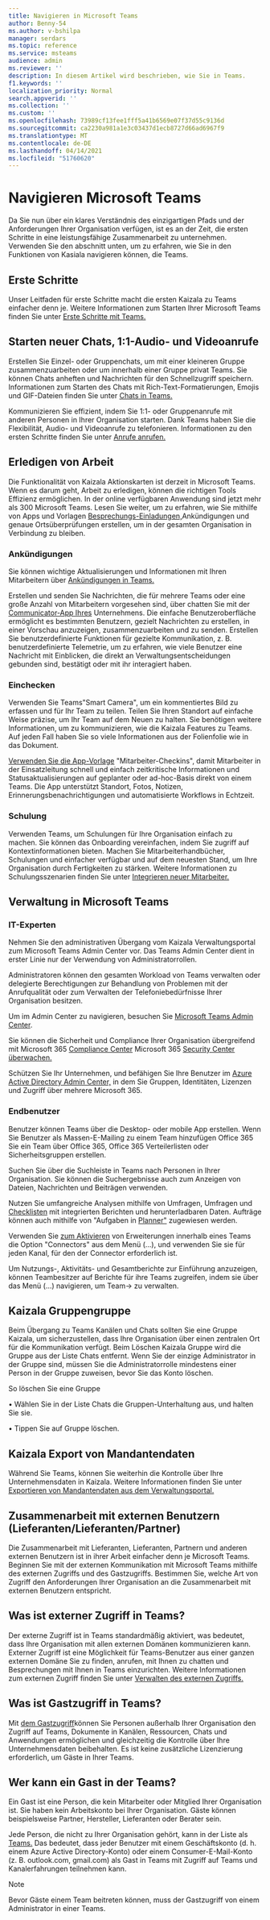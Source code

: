 ```yaml
---
title: Navigieren in Microsoft Teams
author: Benny-54
ms.author: v-bshilpa
manager: serdars
ms.topic: reference
ms.service: msteams
audience: admin
ms.reviewer: ''
description: In diesem Artikel wird beschrieben, wie Sie in Teams.
f1.keywords: ''
localization_priority: Normal
search.appverid: ''
ms.collection: ''
ms.custom: ''
ms.openlocfilehash: 73989cf13fee1fff5a41b6569e07f37d55c9136d
ms.sourcegitcommit: ca2230a981a1e3c03437d1ecb8727d66ad6967f9
ms.translationtype: MT
ms.contentlocale: de-DE
ms.lasthandoff: 04/14/2021
ms.locfileid: "51760620"
---
```

# <a name="navigate-microsoft-teams"></a>Navigieren Microsoft Teams

Da Sie nun über ein klares Verständnis des einzigartigen Pfads und der Anforderungen Ihrer Organisation verfügen, ist es an der Zeit, die ersten Schritte in eine leistungsfähige Zusammenarbeit zu unternehmen. Verwenden Sie den abschnitt unten, um zu erfahren, wie Sie in den Funktionen von Kasiala navigieren können, die Teams.

## <a name="getting-started"></a>Erste Schritte
Unser Leitfaden für erste Schritte macht die ersten Kaizala zu Teams einfacher denn je. Weitere Informationen zum Starten Ihrer Microsoft Teams finden Sie unter [Erste Schritte mit Teams.](https://support.microsoft.com/office/start-and-pin-chats-a864b052-5e4b-4ccf-b046-2e26f40e21b5?wt.mc_id=otc_microsoft_teams&ui=en-us&rs=en-us&ad=us)

## <a name="starting-new-chats-11-audio-and-video-calls"></a>Starten neuer Chats, 1:1-Audio- und Videoanrufe
Erstellen Sie Einzel- oder Gruppenchats, um mit einer kleineren Gruppe zusammenzuarbeiten oder um innerhalb einer Gruppe privat Teams. Sie können Chats anheften und Nachrichten für den Schnellzugriff speichern. Informationen zum Starten des Chats mit Rich-Text-Formatierungen, Emojis und GIF-Dateien finden Sie unter [Chats in Teams.](https://support.microsoft.com/office/start-and-pin-chats-a864b052-5e4b-4ccf-b046-2e26f40e21b5?wt.mc_id=otc_microsoft_teams&ui=en-us&rs=en-us&ad=us)

Kommunizieren Sie effizient, indem Sie 1:1- oder Gruppenanrufe mit anderen Personen in Ihrer Organisation starten. Dank Teams haben Sie die Flexibilität, Audio- und Videoanrufe zu telefonieren.  Informationen zu den ersten Schritte finden Sie unter [Anrufe anrufen.](https://www.microsoft.com/videoplayer/embed/RE4rxv0?pid=ocpVideo0-innerdiv-oneplayer&postJsllMsg=true&maskLevel=20&market=en-us)

## <a name="getting-work-done"></a>Erledigen von Arbeit

Die Funktionalität von Kaizala Aktionskarten ist derzeit in Microsoft Teams. Wenn es darum geht, Arbeit zu erledigen, können die richtigen Tools Effizienz ermöglichen. In der online verfügbaren Anwendung sind jetzt mehr als 300 Microsoft Teams. Lesen Sie weiter, um zu erfahren, wie Sie mithilfe von Apps und Vorlagen [Besprechungs-Einladungen,](https://support.microsoft.com/office/meetings-in-teams-e0b0ae21-53ee-4462-a50d-ca9b9e217b67)Ankündigungen und genaue Ortsüberprüfungen erstellen, um in der gesamten Organisation in Verbindung zu bleiben.

### <a name="announcements"></a>Ankündigungen

Sie können wichtige Aktualisierungen und Informationen mit Ihren Mitarbeitern über [Ankündigungen in Teams.](https://support.microsoft.com/office/send-an-announcement-to-a-channel-8f244ea6-235a-4dcc-9143-9c5b801b4992)

Erstellen und senden Sie Nachrichten, die für mehrere Teams oder eine große Anzahl von Mitarbeitern vorgesehen sind, über chatten Sie mit der [Communicator-App Ihres](https://docs.microsoft.com/microsoftteams/platform/samples/app-templates#company-communicator) Unternehmens. Die einfache Benutzeroberfläche ermöglicht es bestimmten Benutzern, gezielt Nachrichten zu erstellen, in einer Vorschau anzuzeigen, zusammenzuarbeiten und zu senden. Erstellen Sie benutzerdefinierte Funktionen für gezielte Kommunikation, z. B. benutzerdefinierte Telemetrie, um zu erfahren, wie viele Benutzer eine Nachricht mit Einblicken, die direkt an Verwaltungsentscheidungen gebunden sind, bestätigt oder mit ihr interagiert haben.

### <a name="check-ins"></a>Einchecken

Verwenden Sie Teams"Smart Camera", um ein kommentiertes Bild zu erfassen und für Ihr Team zu teilen. Teilen Sie Ihren Standort auf einfache Weise präzise, um Ihr Team auf dem Neuen zu halten. Sie benötigen weitere Informationen, um zu kommunizieren, wie die Kaizala Features zu Teams. Auf jeden Fall haben Sie so viele Informationen aus der Folienfolie wie in das Dokument.

[Verwenden Sie die App-Vorlage](https://docs.microsoft.com/microsoftteams/platform/samples/app-templates#staff-check-ins) "Mitarbeiter-Checkins", damit Mitarbeiter in der Einsatzleitung schnell und einfach zeitkritische Informationen und Statusaktualisierungen auf geplanter oder ad-hoc-Basis direkt von einem Teams. Die App unterstützt Standort, Fotos, Notizen, Erinnerungsbenachrichtigungen und automatisierte Workflows in Echtzeit.

### <a name="training"></a>Schulung

Verwenden Teams, um Schulungen für Ihre Organisation einfach zu machen. Sie können das Onboarding vereinfachen, indem Sie zugriff auf Kontextinformationen bieten. Machen Sie Mitarbeiterhandbücher, Schulungen und einfacher verfügbar und auf dem neuesten Stand, um Ihre Organisation durch Fertigkeiten zu stärken. Weitere Informationen zu Schulungsszenarien finden Sie unter [Integrieren neuer Mitarbeiter.](https://support.microsoft.com/office/effectively-onboard-new-employees-691faccd-1d1a-4f47-99ac-b6c82973f5ee)

## <a name="management-in-microsoft-teams"></a>Verwaltung in Microsoft Teams

### <a name="it-professionals"></a>IT-Experten

Nehmen Sie den administrativen Übergang vom Kaizala Verwaltungsportal zum Microsoft Teams Admin Center vor. Das Teams Admin Center dient in erster Linie nur der Verwendung von Administratorrollen.

Administratoren können den gesamten Workload von Teams verwalten oder delegierte Berechtigungen zur Behandlung von Problemen mit der Anrufqualität oder zum Verwalten der Telefoniebedürfnisse Ihrer Organisation besitzen.

Um im Admin Center zu navigieren, besuchen Sie [Microsoft Teams Admin Center](https://admin.teams.microsoft.com/).

Sie können die Sicherheit und Compliance Ihrer Organisation übergreifend mit Microsoft 365 [Compliance Center](https://docs.microsoft.com/microsoft-365/compliance/microsoft-365-compliance-center) Microsoft 365 [Security Center überwachen.](https://docs.microsoft.com/microsoft-365/security/defender/overview-security-center)

Schützen Sie Ihr Unternehmen, und befähigen Sie Ihre Benutzer im [Azure Active Directory Admin Center,](https://aad.portal.azure.com/#@microsoft.onmicrosoft.com/dashboard/private/c7736064-7b28-4f3d-b366-2740a8d48020) in dem Sie Gruppen, Identitäten, Lizenzen und Zugriff über mehrere Microsoft 365.

### <a name="end-users"></a>Endbenutzer

Benutzer können Teams über die Desktop- oder mobile App erstellen. Wenn Sie Benutzer als Massen-E-Mailing zu einem Team hinzufügen Office 365 Sie ein Team über Office 365, Office 365 Verteilerlisten oder Sicherheitsgruppen erstellen.

Suchen Sie über die Suchleiste in Teams nach Personen in Ihrer Organisation. Sie können die Suchergebnisse auch zum Anzeigen von Dateien, Nachrichten und Beiträgen verwenden.

Nutzen Sie umfangreiche Analysen mithilfe [](https://www.office.com/launch/forms?auth=2)von Umfragen, Umfragen und [Checklisten](https://support.microsoft.com/office/get-started-with-lists-in-teams-c971e46b-b36c-491b-9c35-efeddd0297db) mit integrierten Berichten und herunterladbaren Daten. Aufträge können auch mithilfe von "Aufgaben in [Planner"](https://support.microsoft.com/office/manage-tasks-in-planner-ee61ecb0-a0bb-4c39-8682-f47fe7674f05) zugewiesen werden.

Verwenden Sie [zum Aktivieren](https://docs.microsoft.com/microsoftteams/platform/messaging-extensions/what-are-messaging-extensions) von Erweiterungen innerhalb eines Teams die Option "Connectors" aus dem Menü (...), und verwenden Sie sie für jeden Kanal, für den der Connector erforderlich ist.

Um Nutzungs-, Aktivitäts- und Gesamtberichte zur Einführung anzuzeigen, können Teambesitzer auf Berichte für ihre Teams zugreifen, indem sie über das Menü (...) navigieren, um Team-> zu verwalten.

## <a name="kaizala-group-dissolution"></a>Kaizala Gruppengruppe
Beim Übergang zu Teams Kanälen und Chats sollten Sie eine Gruppe Kaizala, um sicherzustellen, dass Ihre Organisation über einen zentralen Ort für die Kommunikation verfügt.  Beim Löschen Kaizala Gruppe wird die Gruppe aus der Liste Chats entfernt. Wenn Sie der einzige Administrator in der Gruppe sind, müssen Sie die Administratorrolle mindestens einer Person in der Gruppe zuweisen, bevor Sie das Konto löschen.

So löschen Sie eine Gruppe

 • Wählen Sie in der Liste Chats die Gruppen-Unterhaltung aus, und halten Sie sie.

 • Tippen Sie auf Gruppe löschen.

## <a name="kaizala-tenant-data-export"></a>Kaizala Export von Mandantendaten
Während Sie Teams, können Sie weiterhin die Kontrolle über Ihre Unternehmensdaten in Kaizala. Weitere Informationen finden Sie unter [Exportieren von Mandantendaten aus dem Verwaltungsportal.](https://docs.microsoft.com/office365/kaizala/export-or-delete-your-data)

## <a name="collaborating-with-external-usersvendorssupplierspartners"></a>Zusammenarbeit mit externen Benutzern (Lieferanten/Lieferanten/Partner)

Die Zusammenarbeit mit Lieferanten, Lieferanten, Partnern und anderen externen Benutzern ist in ihrer Arbeit einfacher denn je Microsoft Teams. Beginnen Sie mit der externen Kommunikation mit Microsoft Teams mithilfe des externen Zugriffs und des Gastzugriffs. Bestimmen Sie, welche Art von Zugriff den Anforderungen Ihrer Organisation an die Zusammenarbeit mit externen Benutzern entspricht.

## <a name="what-is-external-access-in-teams"></a>Was ist externer Zugriff in Teams?

Der externe Zugriff ist in Teams standardmäßig aktiviert, was bedeutet, dass Ihre Organisation mit allen externen Domänen kommunizieren kann. Externer Zugriff ist eine Möglichkeit für Teams-Benutzer aus einer ganzen externen Domäne Sie zu finden, anrufen, mit Ihnen zu chatten und Besprechungen mit Ihnen in Teams einzurichten. Weitere Informationen zum externen Zugriff finden Sie unter [Verwalten des externen Zugriffs.](https://docs.microsoft.com/microsoftteams/manage-external-access)

## <a name="what-is-guest-access-in-teams"></a>Was ist Gastzugriff in Teams?

Mit [dem Gastzugriff](https://docs.microsoft.com/MicrosoftTeams/guest-access)können Sie Personen außerhalb Ihrer Organisation den Zugriff auf Teams, Dokumente in Kanälen, Ressourcen, Chats und Anwendungen ermöglichen und gleichzeitig die Kontrolle über Ihre Unternehmensdaten beibehalten. Es ist keine zusätzliche Lizenzierung erforderlich, um Gäste in Ihrer Teams.

## <a name="who-can-be-a-guest-in-teams"></a>Wer kann ein Gast in der Teams?
Ein Gast ist eine Person, die kein Mitarbeiter oder Mitglied Ihrer Organisation ist. Sie haben kein Arbeitskonto bei Ihrer Organisation. Gäste können beispielsweise Partner, Hersteller, Lieferanten oder Berater sein.

Jede Person, die nicht zu Ihrer Organisation gehört, kann in der Liste als [Teams.](https://docs.microsoft.com/MicrosoftTeams/guest-access#how-a-guest-becomes-a-member-of-a-team) Das bedeutet, dass jeder Benutzer mit einem Geschäftskonto (d. h. einem Azure Active Directory-Konto) oder einem Consumer-E-Mail-Konto (z. B. outlook.com, gmail.com) als Gast in Teams mit Zugriff auf Teams und Kanalerfahrungen teilnehmen kann.

>[!NOTE]
> Bevor Gäste einem Team beitreten können, muss der Gastzugriff von einem Administrator in einer Teams.
